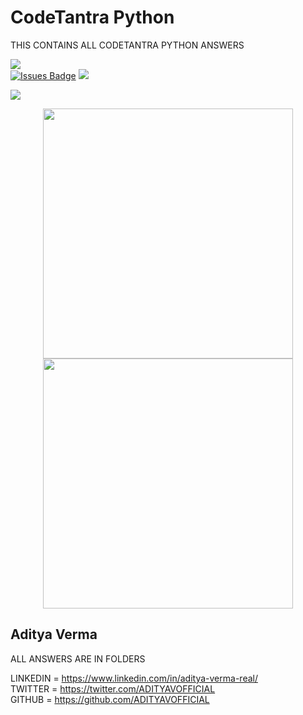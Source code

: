 # CodeTantra Python
THIS CONTAINS ALL CODETANTRA PYTHON ANSWERS
<head>
  <link href="https://fonts.googleapis.com/css2?family=Carter+One&display=swap" rel="stylesheet"></head>
<a href="https://twitter.com/ADITYAVOFFICIAL" ><img src="https://img.shields.io/twitter/follow/ADITYAVOFFICIAL.svg?style=social" /> </a>
<br>
<a href="https://spaceinv.adityavermareal.repl.co/"><img src="https://img.shields.io/github/issues/ADITYAVOFFICIAL/awesome-github-profile-readme" alt="Issues Badge"/></a>
<a href="https://spaceinv.adityavermareal.repl.co/"><img src="https://img.shields.io/wordpress/plugin/r/child-theme-check.svg"></a>

<a href="https://www.youtube.com/channel/UC9zfSBBnZniAOrek0xMqUAw" ><img src="https://img.shields.io/youtube/channel/views/UC9zfSBBnZniAOrek0xMqUAw?style=social" /> </a>
<br>
<p align = "center">
  <img src = "https://github-readme-stats.vercel.app/api?username=ADITYAVOFFICIAL&show_icons=true&theme=bear" width = 400>
  <img src = "https://github-readme-streak-stats.herokuapp.com?user=ADITYAVOFFICIAL&theme=dark&hide_border=true" width = 400>
</p>
<h2>Aditya Verma</h2>
ALL ANSWERS ARE IN FOLDERS  <br>


LINKEDIN = https://www.linkedin.com/in/aditya-verma-real/<br>
TWITTER = https://twitter.com/ADITYAVOFFICIAL<br>
GITHUB = https://github.com/ADITYAVOFFICIAL<br>
